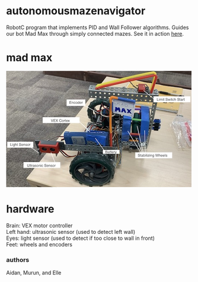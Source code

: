 # autonomousmazenavigator
RobotC program that implements PID and Wall Follower algorithms. Guides our bot Mad Max
through simply connected mazes. See it in action [here](https://drive.google.com/file/d/1c68ctyWqp9Wu4RZCFUQ1Bh766Db3p9st/view?usp=sharing).

# mad max
![Alt_text](botdiagram.jpg)

# hardware
Brain: VEX motor controller\
Left hand: ultrasonic sensor (used to detect left wall)\
Eyes: light sensor (used to detect if too close to wall in front)\
Feet: wheels and encoders

### authors
Aidan, Murun, and Elle
